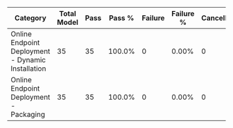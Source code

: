 Category | Total Model | Pass | Pass % | Failure | Failure % | Cancelled | Running/In Progress | Not Tested|
-------- | ----------- | ---- | ------- | ------- | ---------- | --------- | ------------------- | ----------|
Online Endpoint Deployment - Dynamic Installation | 35 | 35 | 100.0% | 0 | 0.00% | 0 | 0 | 0|
Online Endpoint Deployment - Packaging | 35 | 35 | 100.0% | 0 | 0.00% | 0 | 0 | 0 |
